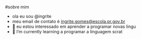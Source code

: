  #sobre mim 
- ola eu sou  @ingrite 
- meu email  de contato  è  ingrite.gomes@escola.pr.gov.br
- 👀 eu estou interessado  em aprender  a programar novas lingu
- 🌱 I’m currently learning a programar a linguagem  scrat
